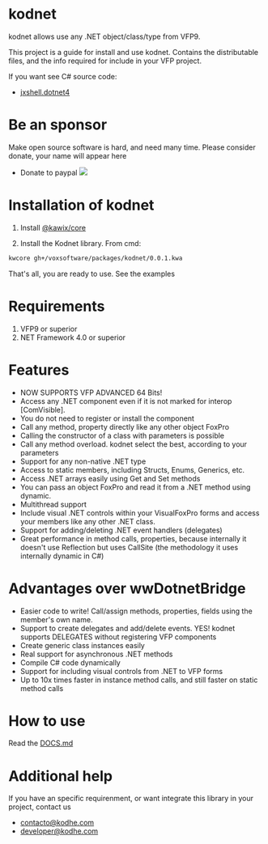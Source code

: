 # kodnet 

kodnet allows use any .NET object/class/type from VFP9. 

This project is a guide for install and use kodnet. Contains the distributable files, and the info required for include in your VFP project.

If you want see C# source code:
 - [jxshell.dotnet4](https://github.com/kodhework/jxshell.dotnet4)



# Be an sponsor

Make open source software is hard, and need many time. Please consider donate, your name will appear here

* Donate to paypal [![](https://www.paypalobjects.com/en_US/i/btn/btn_donateCC_LG.gif)](https://www.paypal.com/cgi-bin/webscr?cmd=_s-xclick&hosted_button_id=XTUTKMVWCVQCJ&source=url)



# Installation of kodnet 

1. Install [@kawix/core](https://github.com/kodhework/kawix/blob/master/core/INSTALL.md)

2. Install the Kodnet library. From cmd: 

```bash
kwcore gh+/voxsoftware/packages/kodnet/0.0.1.kwa
```

That's all, you are ready to use. See the examples


# Requirements

1. VFP9 or superior 
2. NET Framework 4.0 or superior 


# Features

- NOW SUPPORTS VFP ADVANCED 64 Bits!
- Access any .NET component even if it is not marked for interop [ComVisible].
- You do not need to register or install the component
- Call any method, property directly like any other object FoxPro
- Calling the constructor of a class with parameters is possible
- Call any method overload. kodnet select the best, according to your parameters
- Support for any non-native .NET type
- Access to static members, including Structs, Enums, Generics, etc.
- Access .NET arrays easily using Get and Set methods
- You can pass an object FoxPro and read it from a .NET method using dynamic.
- Multithread support
- Include visual .NET controls within your VisualFoxPro forms and access your members like any other .NET class.
- Support for adding/deleting .NET event handlers (delegates)
- Great performance in method calls, properties, because internally it doesn't use Reflection but uses CallSite (the methodology it uses internally dynamic in C#)


# Advantages over wwDotnetBridge

- Easier code to write! Call/assign methods, properties, fields using the member's own name.
- Support to create delegates and add/delete events. YES! kodnet supports DELEGATES without registering VFP components
- Create generic class instances easily
- Real support for asynchronous .NET methods
- Compile C# code dynamically
- Support for including visual controls from .NET to VFP forms
- Up to 10x times faster in instance method calls, and still faster on static method calls



# How to use

Read the [DOCS.md](./DOCS.md)



# Additional help 

If you have an specific requirenment, or want integrate this library in your project, contact us

 - contacto@kodhe.com
 - developer@kodhe.com
